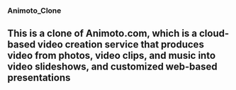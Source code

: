 ### Animoto_Clone

## This is a clone of Animoto.com, which is a cloud-based video creation service that produces video from photos, video clips, and music into video slideshows, and customized web-based presentations
